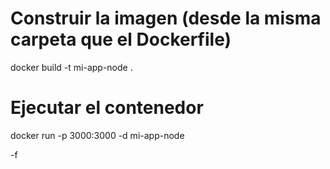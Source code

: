 # Construir la imagen (desde la misma carpeta que el Dockerfile)

docker build -t mi-app-node .

# Ejecutar el contenedor

docker run -p 3000:3000 -d mi-app-node

-f
